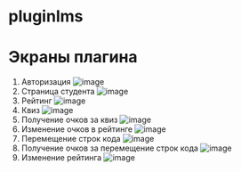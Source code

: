 # pluginlms
# Экраны плагина
1) Авторизация
![image](https://user-images.githubusercontent.com/86924413/200601888-7cfb50a7-d62a-4518-aa63-a700a8c49680.png)
2) Страница студента
![image](https://user-images.githubusercontent.com/86924413/200602101-1602e2fb-1ff0-4fa7-ae53-69cd40eeebe1.png)
3) Рейтинг
![image](https://user-images.githubusercontent.com/86924413/200602179-1ed9c099-aa42-4e20-8ca9-f4e21a20167b.png)
4) Квиз
![image](https://user-images.githubusercontent.com/86924413/200614709-36139226-2cb2-472e-b485-e0e75ce5c1c3.png)
5) Получение очков за квиз
![image](https://user-images.githubusercontent.com/86924413/200602801-c17991a7-005d-4b17-86ab-07de43addc0a.png)
6) Изменение очков в рейтинге
![image](https://user-images.githubusercontent.com/86924413/200603002-ad41feb4-3cf5-4dd9-a52d-ba44d19b463c.png)
7) Перемещение строк кода
![image](https://user-images.githubusercontent.com/86924413/200615735-26b794ac-3490-45d7-8a7d-5b354cc4d96c.png)
8) Получение очков за перемещение строк кода
![image](https://user-images.githubusercontent.com/86924413/200615821-db4bbc1e-28fa-474f-b7f6-e458248235a3.png)
9) Изменение рейтинга
![image](https://user-images.githubusercontent.com/86924413/200603396-f8c1d52f-d92a-45d0-8acc-7683c4e05dd4.png)
